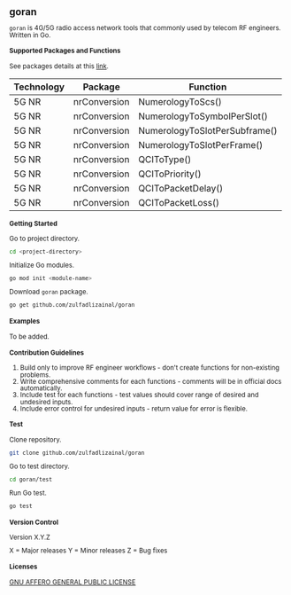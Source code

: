 <span style="line-height: 1.05;">
<small>

## goran

`goran` is 4G/5G radio access network tools that commonly used by telecom RF engineers. Written in Go.

#### Supported Packages and Functions

See packages details at this [link](https://github.com/zulfadlizainal/goran/blob/main/packages.csv).

| Technology | Package      | Function                      |
|------------|--------------|-------------------------------|
| 5G NR      | nrConversion | NumerologyToScs()             |
| 5G NR      | nrConversion | NumerologyToSymbolPerSlot()   |
| 5G NR      | nrConversion | NumerologyToSlotPerSubframe() |
| 5G NR      | nrConversion | NumerologyToSlotPerFrame()    |
| 5G NR      | nrConversion | QCIToType()                   |
| 5G NR      | nrConversion | QCIToPriority()               |
| 5G NR      | nrConversion | QCIToPacketDelay()            |
| 5G NR      | nrConversion | QCIToPacketLoss()             |

#### Getting Started

Go to project directory.

```bash
cd <project-directory>
```

Initialize Go modules.

```bash
go mod init <module-name>
```

Download `goran` package.

```bash
go get github.com/zulfadlizainal/goran
```

#### Examples

To be added.

#### Contribution Guidelines

1. Build only to improve RF engineer workflows - don't create functions for non-existing problems.
2. Write comprehensive comments for each functions - comments will be in official docs automatically.
3. Include test for each functions - test values should cover range of desired and undesired inputs.
4. Include error control for undesired inputs - return value for error is flexible.

#### Test

Clone repository.

```bash
git clone github.com/zulfadlizainal/goran
```

Go to test directory.

```bash
cd goran/test
```

Run Go test.

```bash
go test
```

#### Version Control

Version X.Y.Z

X = Major releases
Y = Minor releases
Z = Bug fixes

#### Licenses

[GNU AFFERO GENERAL PUBLIC LICENSE](https://github.com/zulfadlizainal/goran/blob/main/LICENSE)

</small>
</span>
